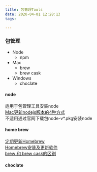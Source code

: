 ```yaml
---
title: 包管理Tools
date: 2020-04-01 12:28:13
tags:

---
```


### 包管理
* Node  
	- npm  
* Mac  
	- brew  
	- brew cask  
* Windows  
	- choclate  
<!--more-->
	
#### node
适用于包管理工具安装node  
[Mac更新nodejs版本的4种方式](https://bytearcher.com/articles/ways-to-get-the-latest-node.js-version-on-a-mac/)  
不适用通过官网下载包node-v*.pkg安装node


#### home brew
[定期更新Homebrew](https://www.jianshu.com/p/6f650badc462)  
[Homebrew安装及更新软件](https://juejin.im/post/5ce5ff9f5188257f32616ddc)  
[brew 和 brew cask的区别](https://www.jianshu.com/p/5c42ae82fc77)

#### choclate